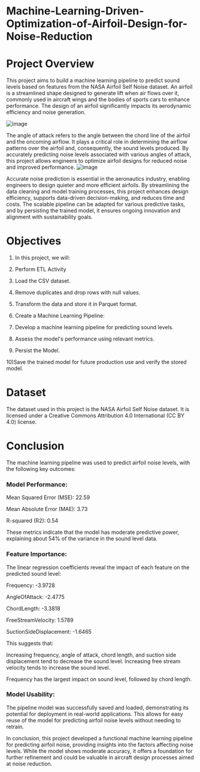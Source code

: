 # Machine-Learning-Driven-Optimization-of-Airfoil-Design-for-Noise-Reduction

# Project Overview


This project aims to build a machine learning pipeline to predict sound levels based on features from the NASA Airfoil Self Noise dataset. An airfoil is a streamlined shape designed to generate lift when air flows over it, commonly used in aircraft wings and the bodies of sports cars to enhance performance. The design of an airfoil significantly impacts its aerodynamic efficiency and noise generation.

![image](https://github.com/user-attachments/assets/b62197f0-831c-4f99-b2e6-764fb7c37eb3)



The angle of attack refers to the angle between the chord line of the airfoil and the oncoming airflow. It plays a critical role in determining the airflow patterns over the airfoil and, consequently, the sound levels produced. By accurately predicting noise levels associated with various angles of attack, this project allows engineers to optimize airfoil designs for reduced noise and improved performance.
![image](https://github.com/user-attachments/assets/6bf44718-0241-4f80-8471-811f538ce6e0)


Accurate noise prediction is essential in the aeronautics industry, enabling engineers to design quieter and more efficient airfoils. By streamlining the data cleaning and model training processes, this project enhances design efficiency, supports data-driven decision-making, and reduces time and costs. The scalable pipeline can be adapted for various predictive tasks, and by persisting the trained model, it ensures ongoing innovation and alignment with sustainability goals.

# Objectives
1) In this project, we will:

2) Perform ETL Activity

3) Load the CSV dataset.

4) Remove duplicates and drop rows with null values.

5) Transform the data and store it in Parquet format.

6) Create a Machine Learning Pipeline:

7) Develop a machine learning pipeline for predicting sound levels.


8) Assess the model's performance using relevant metrics.

9) Persist the Model.

10)Save the trained model for future production use and verify the stored model.


# Dataset
The dataset used in this project is the NASA Airfoil Self Noise dataset. It is licensed under a Creative Commons Attribution 4.0 International (CC BY 4.0) license.

# Conclusion
The machine learning pipeline was used to predict airfoil noise levels, with the following key outcomes:

### Model Performance:

Mean Squared Error (MSE): 22.59

Mean Absolute Error (MAE): 3.73

R-squared (R2): 0.54

These metrics indicate that the model has moderate predictive power, explaining about 54% of the variance in the sound level data.

### Feature Importance:
The linear regression coefficients reveal the impact of each feature on the predicted sound level:

Frequency: -3.9728

AngleOfAttack: -2.4775

ChordLength: -3.3818

FreeStreamVelocity: 1.5789

SuctionSideDisplacement: -1.6465

This suggests that:

Increasing frequency, angle of attack, chord length, and suction side displacement tend to decrease the sound level.
Increasing free stream velocity tends to increase the sound level.

Frequency has the largest impact on sound level, followed by chord length.



### Model Usability:
The pipeline model was successfully saved and loaded, demonstrating its potential for deployment in real-world applications. This allows for easy reuse of the model for predicting airfoil noise levels without needing to retrain.



In conclusion, this project developed a functional machine learning pipeline for predicting airfoil noise, providing insights into the factors affecting noise levels. While the model shows moderate accuracy, it offers a foundation for further refinement and could be valuable in aircraft design processes aimed at noise reduction.
